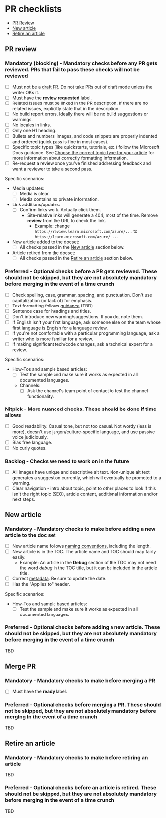 # PR checklists

- [PR Review](#pr-review)
- [New article](#new-article)
- [Retire an article](#retire-an-article)

## PR review

### Mandatory (blocking) - Mandatory checks before any PR gets reviewed. PRs that fail to pass these checks will not be reviewed

- [ ] Must not be a [draft PR](https://docs.github.com/en/github/collaborating-with-issues-and-pull-requests/about-pull-requests#draft-pull-requests). Do not take PRs out of draft mode unless the writer OKs it.
- [ ] Must have the **review requested** label. <!---One issue with our tagging is we have status: in review: review requested and status: in review: changes requested. However, each PR already indicates if there are changes requested. We should decide what the best practice is for this. Consider removing the label, or creating a new one.-->
- [ ] Related issues must be linked in the PR description. If there are no related issues, explicitly state that in the description.
- [ ] No build report errors. Ideally there will be no build suggestions or warnings.
- [ ] No locales in links.
- [ ] Only one H1 heading.
- [ ] Bullets and numbers, images, and code snippets are properly indented and ordered (quick pass is fine in most cases).
- [ ] Specific topic types (like quickstarts, tutorials, etc.) follow the Microsoft Docs guidance. See [Choose the correct topic type for your article](https://review.learn.microsoft.com/help/contribute/content-type-comparison) for more information about correctly formatting information.
- [ ] Re-request a review once you've finished addressing feedback and want a reviewer to take a second pass.

Specific scenarios:

- Media updates:
  - [ ] Media is clear.
  - [ ] Media contains no private information.
- Link additions/updates:
  - [ ] Confirm links work. Actually click them.
    - Site-relative links will generate a 404, most of the time. Remove **review** from the URL to check the link.
      - Example: change `https://review.learn.microsoft.com/azure/...` to `https://learn.microsoft.com/azure/...`.
- New article added to the docset:
  - [ ] All checks passed in the [New article](#new-article) section below.
- Article retired from the docset:
  - [ ] All checks passed in the [Retire an article](#retire-an-article) section below.

### Preferred - Optional checks before a PR gets reviewed. These should not be skipped, but they are not absolutely mandatory before merging in the event of a time crunch

- [ ] Check spelling, case, grammar, spacing, and punctuation. Don't use capitalization (or lack of) for emphasis.<!--add specific links here-->
- [ ] Text formatting follows [guidance](formatting-text.md) (TBD).
- [ ] Sentence case for headings and titles.<!--add specific links here-->
- [ ] Don't introduce new warning/suggestions. If you do, note them.
- [ ] If English isn't your first language, ask someone else on the team whose first language is English for a language review.
- [ ] If you're not comfortable with a particular programming language, ask a writer who is more familiar for a review.
- [ ] If making significant tech/code changes, ask a technical expert for a review.

Specific scenarios:

- How-Tos and sample based articles:
  - [ ] Test the sample and make sure it works as expected in all documented languages.
  - Channels:
    - [ ] Ask the channel's team point of contact to test the channel functionality.

### Nitpick - More nuanced checks. These should be done if time allows

- [ ] Good readability. Casual tone, but not too casual. Not wordy (less is more), doesn't use jargon/culture-specific language, and use passive voice judiciously.
- [ ] Bias free language.
- [ ] No curly quotes.

### Backlog - Checks we need to work on in the future

- [ ] All images have unique and descriptive alt text. Non-unique alt text generates a suggestion currently, which will eventually be promoted to a warning.
- [ ] Clear navigation - intro about topic, point to other places to look if this isn't the right topic (SEO), article content, additional information and/or next steps.

## New article

### Mandatory - Mandatory checks to make before adding a new article to the doc set

- [ ] New article name follows [naming conventions](file-names-and-locations.md), including the length.
- [ ] New article is in the TOC. The article name and TOC should map fairly easily.
  - Example: An article in the **Debug** section of the TOC may not need the word *debug* in the TOC title, but it can be included in the article title.  
- [ ] Correct [metadata](article-metadata.md). Be sure to update the date.
- [ ] Has the "Applies to" header.

Specific scenarios:

- How-Tos and sample based articles:
  - [ ] Test the sample and make sure it works as expected in all documented languages.

### Preferred - Optional checks before adding a new article. These should not be skipped, but they are not absolutely mandatory before merging in the event of a time crunch

TBD

## Merge PR

### Mandatory - Mandatory checks to make before merging a PR

- [ ] Must have the **ready** label.

### Preferred - Optional checks before merging a PR. These should not be skipped, but they are not absolutely mandatory before merging in the event of a time crunch

TBD

## Retire an article

### Mandatory - Mandatory checks to make before retiring an article

TBD

### Preferred - Optional checks before an article is retired. These should not be skipped, but they are not absolutely mandatory before merging in the event of a time crunch

TBD
